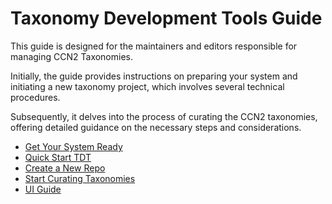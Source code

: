 # Taxonomy Development Tools Guide

This guide is designed for the maintainers and editors responsible for managing CCN2 Taxonomies.

Initially, the guide provides instructions on preparing your system and initiating a new taxonomy project, which involves several technical procedures.

Subsequently, it delves into the process of curating the CCN2 taxonomies, offering detailed guidance on the necessary steps and considerations.

- [Get Your System Ready](Build.md) 
- [Quick Start TDT](QuickStart.md)
- [Create a New Repo](NewRepo.md)
- [Start Curating Taxonomies](Curation.md)
- [UI Guide](UserInterface.md)
